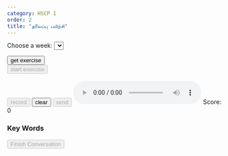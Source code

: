 ```yaml
---
category: HSCP 1
order: 2
title: "தலைப்பு பயிற்சி"
---
```

<script src="{{ site.baseurl }}/scripts/track.js"></script>
<script src="{{ site.baseurl }}/scripts/speech.js"></script>
<script src="{{ site.baseurl }}/scripts/taskHandler.js"></script>


 <label for="weeks">Choose a week:</label>
    <select id="weeks">
    </select>
<div class="story-container">
    <button id="exercise-btn" onclick="getStoryExercise()">get exercise</button>
    <div id="topic-chat-container">
        <button id="exercise-start-btn" disabled>start exercise</button>
        <div id="chatBox"></div>
        <div id="userInput" contenteditable="true"></div>
        <button id="story-start-btn" disabled>record</button>
        <button id="story-clear-btn" >clear</button>
        <button id="story-send-btn" onclick="sendMessage()" disabled>send</button>
        <audio id="audioPlayer" controls></audio>
        <span id="topic-score">Score: 0</span>
    </div>
    <div id="topic-keywords-container">
        <h3>Key Words</h3>
        <ul id="topic-keywords-list">
            <!-- Key words will be dynamically inserted here -->
        </ul>
    </div>  
</div>

<button id="story-saveButton" disabled>Finish Conversation</button>
<div class="story-spinner" id="story-spinner"></div>
<script src="{{ site.baseurl }}/scripts/story_v1.js"></script>
<script>
tracker();
</script>
<div id="tracker"></div>
<script src="/scripts/topic_practice.js"></script>
